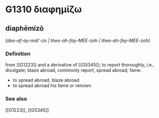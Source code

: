 # G1310 διαφημίζω

## diaphēmízō

_(dee-af-ay-mid'-zo | thee-ah-fay-MEE-zoh | thee-ah-fay-MEE-zoh)_

### Definition

from [[G1223]] and a derivative of [[G5345]]; to report thoroughly, i.e., divulgate; blaze abroad, commonly report, spread abroad, fame.

- to spread abroad, blaze abroad
- to spread abroad his fame or renown

### See also

[[G1223]], [[G5345]]

